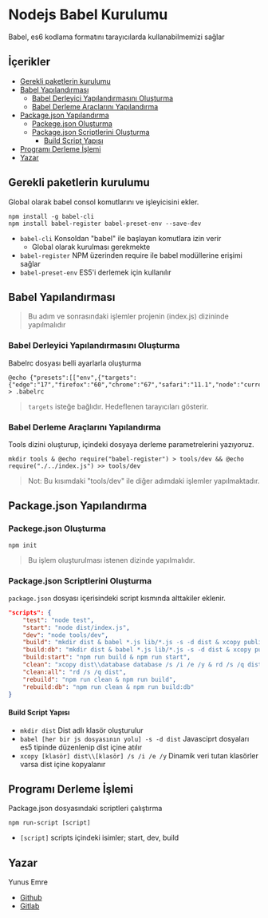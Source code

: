 # Nodejs Babel Kurulumu <!-- omit in toc -->

Babel, es6 kodlama formatını tarayıcılarda kullanabilmemizi sağlar

## İçerikler <!-- omit in toc -->

- [Gerekli paketlerin kurulumu](#gerekli-paketlerin-kurulumu)
- [Babel Yapılandırması](#babel-yap%C4%B1land%C4%B1rmas%C4%B1)
  - [Babel Derleyici Yapılandırmasını Oluşturma](#babel-derleyici-yap%C4%B1land%C4%B1rmas%C4%B1n%C4%B1-olu%C5%9Fturma)
  - [Babel Derleme Araçlarını Yapılandırma](#babel-derleme-ara%C3%A7lar%C4%B1n%C4%B1-yap%C4%B1land%C4%B1rma)
- [Package.json Yapılandırma](#packagejson-yap%C4%B1land%C4%B1rma)
  - [Packege.json Oluşturma](#packegejson-olu%C5%9Fturma)
  - [Package.json Scriptlerini Oluşturma](#packagejson-scriptlerini-olu%C5%9Fturma)
    - [Build Script Yapısı](#build-script-yap%C4%B1s%C4%B1)
- [Programı Derleme İşlemi](#program%C4%B1-derleme-i%CC%87%C5%9Flemi)
- [Yazar](#yazar)

## Gerekli paketlerin kurulumu

Global olarak babel consol komutlarını ve işleyicisini ekler.

```CMD
npm install -g babel-cli
npm install babel-register babel-preset-env --save-dev
```

- `babel-cli` Konsoldan "babel" ile başlayan komutlara izin verir
  - Global olarak kurulması gerekmekte
- `babel-register` NPM üzerinden require ile babel modüllerine erişimi sağlar
- `babel-preset-env` ES5'i derlemek için kullanılır

## Babel Yapılandırması

> Bu adım ve sonrasındaki işlemler projenin (index.js) dizininde yapılmalıdır

### Babel Derleyici Yapılandırmasını Oluşturma

Babelrc dosyası belli ayarlarla oluşturma

```CMD
@echo {"presets":[["env",{"targets":{"edge":"17","firefox":"60","chrome":"67","safari":"11.1","node":"current"}}]]} > .babelrc
```

> `targets` isteğe bağlıdır. Hedeflenen tarayıcıları gösterir.

### Babel Derleme Araçlarını Yapılandırma

Tools dizini oluşturup, içindeki dosyaya derleme parametrelerini yazıyoruz.

```CMD
mkdir tools & @echo require("babel-register") > tools/dev && @echo require("./../index.js") >> tools/dev
```

> Not: Bu kısımdaki "tools/dev" ile diğer adımdaki işlemler yapılmaktadır.

## Package.json Yapılandırma

### Packege.json Oluşturma

```CMD
npm init
```

> Bu işlem oluşturulması istenen dizinde yapılmalıdır.

### Package.json Scriptlerini Oluşturma

`package.json` dosyası içerisindeki script kısmında alttakiler eklenir.

```json
"scripts": {
    "test": "node test",
    "start": "node dist/index.js",
    "dev": "node tools/dev",
    "build": "mkdir dist & babel *.js lib/*.js -s -d dist & xcopy public dist\\public /s /i /e /y",
    "build:db": "mkdir dist & babel *.js lib/*.js -s -d dist & xcopy public dist\\public /s /i /e /y & xcopy database dist\\database /s /i /e /y",
    "build:start": "npm run build & npm run start",
    "clean": "xcopy dist\\database database /s /i /e /y & rd /s /q dist",
    "clean:all": "rd /s /q dist",
    "rebuild": "npm run clean & npm run build",
    "rebuild:db": "npm run clean & npm run build:db"
}
```

#### Build Script Yapısı

- `mkdir dist` Dist adlı klasör oluşturulur
- `babel [her bir js dosyasının yolu] -s -d dist` Javasciprt dosyaları es5 tipinde düzenlenip dist içine atılır
- `xcopy [klasör] dist\\[klasör] /s /i /e /y` Dinamik veri tutan klasörler varsa dist içine kopyalanır

## Programı Derleme İşlemi

Package.json dosyasındaki scriptleri çalıştırma

```NPM
npm run-script [script]
```

- `[script]` scripts içindeki isimler; start, dev, build

## Yazar

Yunus Emre

- [Github](https://github.com/yedehrab)
- [Gitlab](https://gitlab.com/yedehrab)
